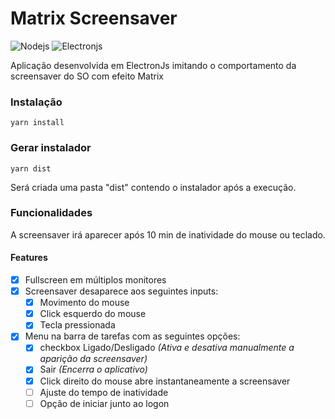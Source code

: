 # Matrix Screensaver

![Nodejs](https://img.shields.io/badge/nodejs-%3E=%2014.16-green) ![Electronjs](https://img.shields.io/badge/electronjs-12.0.2-green)

Aplicação desenvolvida em ElectronJs imitando o comportamento da screensaver do SO com efeito Matrix

### Instalação

```
yarn install
```

### Gerar instalador

```
yarn dist
```

Será criada uma pasta "dist" contendo o instalador após a execução.

### Funcionalidades

A screensaver irá aparecer após 10 min de inatividade do mouse ou teclado.

#### Features

- [x] Fullscreen em múltiplos monitores
- [x] Screensaver desaparece aos seguintes inputs:
  - [x] Movimento do mouse
  - [x] Click esquerdo do mouse
  - [x] Tecla pressionada
- [x] Menu na barra de tarefas com as seguintes opções:
  - [x] checkbox Ligado/Desligado _(Ativa e desativa manualmente a aparição da screensaver)_
  - [x] Sair _(Encerra o aplicativo)_
  - [x] Click direito do mouse abre instantaneamente a screensaver
  - [ ] Ajuste do tempo de inatividade
  - [ ] Opção de iniciar junto ao logon
